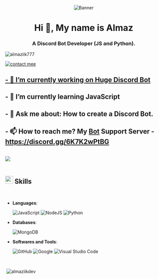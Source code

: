<p align="center">
  <img src="https://i.ibb.co/9TZq7sY/Almaz-Banner.gif" alt="Banner">
  
<h1 align="center">Hi 👋, My name is Almaz</h1>
<h3 align="center">A Discord Bot Developer (JS and Python).</h3>

<p align="left"> <img src="https://komarev.com/ghpvc/?username=almaziik777&label=Profile%20views&color=0068a8&style=flat" alt="almaziik777" /> </p>

<a href="https://discord.com/users/718458417232085104"> <img src="https://discord.c99.nl/widget/theme-1/718458417232085104.png" alt="contact mee">

## - 🔭 I’m currently working on [Huge Discord Bot](https://github.com/Almaziik777/Discord-Bot)

## - 🌱 I’m currently learning **JavaScript**

## - 💬 Ask me about: **How to create a Discord Bot.**

## - 📫 How to reach me? My [Bot](https://github.com/Almaziik777/Discord-Bot) Support Server - **https://discord.gg/6K7K2wPtBG**

<br>
<img src="https://user-images.githubusercontent.com/73097560/115834477-dbab4500-a447-11eb-908a-139a6edaec5c.gif"><br><br>

## <img src="https://media2.giphy.com/media/QssGEmpkyEOhBCb7e1/giphy.gif?cid=ecf05e47a0n3gi1bfqntqmob8g9aid1oyj2wr3ds3mg700bl&rid=giphy.gif" width ="25"><b> Skills</b>
<br>

<p align="center">

- **Languages**:
  
    ![JavaScript](https://img.shields.io/badge/JavaScript%20-%23F7DF1E.svg?style=for-the-badge&logo=javascript&logoColor=black)
    ![NodeJS](https://img.shields.io/badge/node.js-6DA55F?style=for-the-badge&logo=node.js&logoColor=white)
    ![Python](https://img.shields.io/badge/python-3670A0?style=for-the-badge&logo=python&logoColor=ffdd54)

- **Databases**:

    ![MongoDB](https://img.shields.io/badge/MongoDB-%234ea94b.svg?style=for-the-badge&logo=mongodb&logoColor=white)

- **Softwares and Tools**:
    
    ![GitHub](https://img.shields.io/badge/github-%23121011.svg?style=for-the-badge&logo=github&logoColor=white)
    ![Google](https://img.shields.io/badge/google-%234285F4.svg?style=for-the-badge&logo=google&logoColor=white)
    ![Visual Studio Code](https://img.shields.io/badge/Visual%20Studio%20Code-0078d7.svg?style=for-the-badge&logo=visual-studio-code&logoColor=white)

<br>

<p>&nbsp;<img align="center" src="https://github-readme-stats.vercel.app/api?username=almaziikdev&show_icons=true&locale=en" alt="almaziikdev" /></p>
